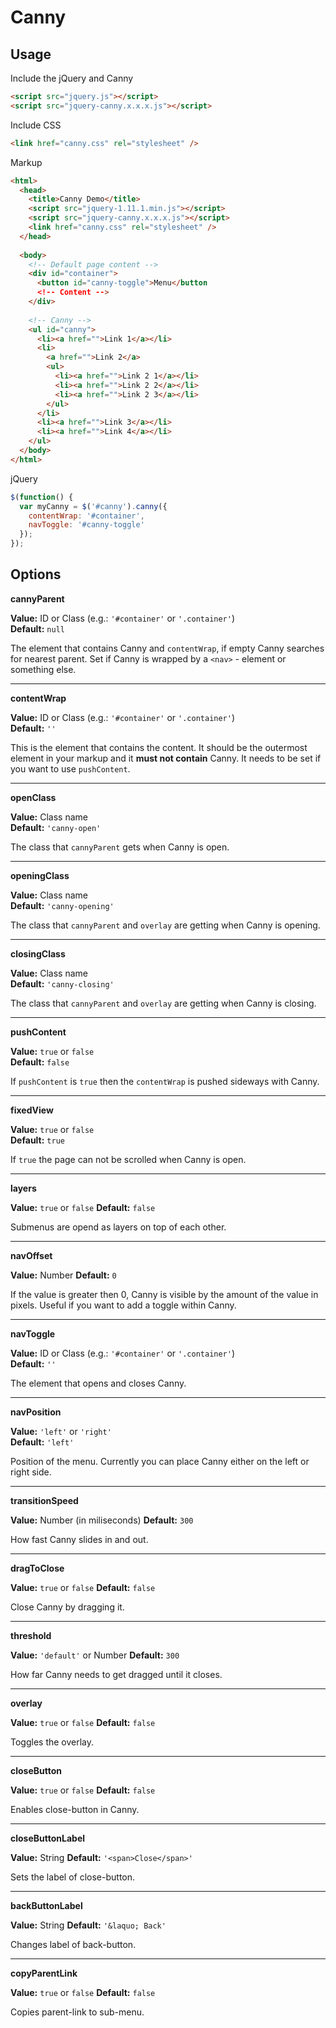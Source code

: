 # Canny

## Usage

Include the jQuery and Canny  
```html
<script src="jquery.js"></script>  
<script src="jquery-canny.x.x.x.js"></script>
```
Include CSS  
```html
<link href="canny.css" rel="stylesheet" />
```

Markup
```html
<html>
  <head>
    <title>Canny Demo</title>
    <script src="jquery-1.11.1.min.js"></script>  
    <script src="jquery-canny.x.x.x.js"></script>
    <link href="canny.css" rel="stylesheet" />
  </head>
  
  <body>
    <!-- Default page content -->
    <div id="container">
      <button id="canny-toggle">Menu</button
      <!-- Content -->
    </div>
    
    <!-- Canny -->
    <ul id="canny">
      <li><a href="">Link 1</a></li>
      <li>
        <a href="">Link 2</a>
        <ul>
          <li><a href="">Link 2 1</a></li>
          <li><a href="">Link 2 2</a></li>
          <li><a href="">Link 2 3</a></li>
        </ul>
      </li>
      <li><a href="">Link 3</a></li>
      <li><a href="">Link 4</a></li>
    </ul>
  </body>
</html>
```

jQuery

```js
$(function() {
  var myCanny = $('#canny').canny({
    contentWrap: '#container',
    navToggle: '#canny-toggle'
  });
});
```

## Options

**cannyParent**

**Value:** ID or Class (e.g.: ``'#container'`` or ``'.container'``)  
**Default:** ``null``

The element that contains Canny and ``contentWrap``, if empty Canny searches for nearest parent. Set if Canny is wrapped by a ``<nav>`` - element or something else.

- - - -

**contentWrap**

**Value:** ID or Class (e.g.: ``'#container'`` or ``'.container'``)  
**Default:** ``''``

This is the element that contains the content. It should be the outermost element in your markup and it **must not contain** Canny. It needs to be set if you want to use ``pushContent``.

- - - -

**openClass**

**Value:** Class name  
**Default:** ``'canny-open'``

The class that ``cannyParent`` gets when Canny is open.

- - - -

**openingClass**

**Value:** Class name  
**Default:** ``'canny-opening'``

The class that ``cannyParent`` and ``overlay`` are getting when Canny is opening.

- - - -

**closingClass**

**Value:** Class name  
**Default:** ``'canny-closing'``

The class that ``cannyParent`` and ``overlay`` are getting when Canny is closing.

- - - -

**pushContent**

**Value:** ``true`` or ``false``  
**Default:** ``false``

If ``pushContent`` is ``true`` then the ``contentWrap`` is pushed sideways with Canny.

- - - -

**fixedView**

**Value:** ``true`` or ``false``  
**Default:** ``true``

If ``true`` the page can not be scrolled when Canny is open.

- - - -

**layers**

**Value:** ``true`` or ``false``
**Default:** ``false``

Submenus are opend as layers on top of each other.

- - - -

**navOffset**

**Value:** Number
**Default:** ``0``

If the value is greater then 0, Canny is visible by the amount of the value in pixels. Useful if you want to add a toggle within Canny.

- - - -

**navToggle**

**Value:** ID or Class (e.g.: ``'#container'`` or ``'.container'``)  
**Default:** ``''``

The element that opens and closes Canny.

- - - -

**navPosition**

**Value:** ``'left'`` or ``'right'``  
**Default:** ``'left'``

Position of the menu. Currently you can place Canny either on the left or right side.

- - - -

**transitionSpeed**

**Value:** Number (in miliseconds)
**Default:** ``300``

How fast Canny slides in and out.

- - - -

**dragToClose**

**Value:** ``true`` or ``false``
**Default:** ``false``

Close Canny by dragging it.

- - - -

**threshold**

**Value:** ``'default'`` or Number
**Default:** ``300``

How far Canny needs to get dragged until it closes.

- - - -

**overlay**

**Value:** ``true`` or ``false``
**Default:** ``false``

Toggles the overlay.

- - - -

**closeButton**

**Value:** ``true`` or ``false``
**Default:** ``false``

Enables close-button in Canny.

- - - -

**closeButtonLabel**

**Value:** String
**Default:** ``'<span>Close</span>'``

Sets the label of close-button.

- - - -

**backButtonLabel**

**Value:** String
**Default:** ``'&laquo; Back'``

Changes label of back-button.

- - - -

**copyParentLink**

**Value:** ``true`` or ``false``
**Default:** ``false``

Copies parent-link to sub-menu.
